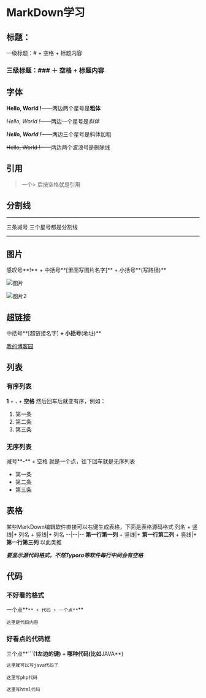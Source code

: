 # MarkDown学习

## 标题：

一级标题：# + 空格 + 标题内容

### 三级标题：### ＋ 空格 + 标题内容



## 字体

**Hello, World !**——两边两个星号是**粗体**

*Hello, World !*——两边一个星号是*斜体*

***Hello, World !***——两边三个星号是斜体加粗

~~Hello, World !~~——两边两个波浪号是删除线



## 引用

> 一个> 后按空格就是引用

## 分割线

---

三条减号 三个星号都是分割线

***

## 图片

感叹号**!** + 中括号**[里面写图片名字]** + 小括号**(写路径)**

![图片](/Users/guopengfei/Desktop/1.png)

![图片2](https://i0.hdslb.com/bfs/archive/9d0eee90047978b7134ee157f6a2b2d92803f20b.jpg@412w_232h_1c_100q.jpg)

## 超链接

中括号**[超链接名字] **+ 小括号**(地址)**

[我的博客园](https://www.cnblogs.com/Gotta-This/)

## 列表

### 有序列表

**1** + **.** + **空格**	然后回车后就变有序，例如：

1. 第一条
2. 第二条
3. 第三条

### 无序列表

减号**-** + 空格 就是一个点，往下回车就是无序列表

- 第一条
- 第二条
- 第三条

## 表格

某些MarkDown编辑软件直接可以右键生成表格，下面是表格源码格式
列名 + 竖线|+ 列名 + 竖线|+ 列名
--|--|--
**第一行第一列** + 竖线|+ **第一行第二列** + 竖线|+ **第一行第三列**
以此类推

***要显示源代码格式，不然Typora等软件每行中间会有空格***

## 代码

### 不好看的格式

一个点**`** + 代码 + 一个点**`**

`这里是代码内容`

### 好看点的代码框

三个点**```**(1左边的键) + 哪种代码(比如**JAVA**)

```java
这里就可以写java代码了
```

```ph
这里写php代码
```

```ht
这里写html代码
```